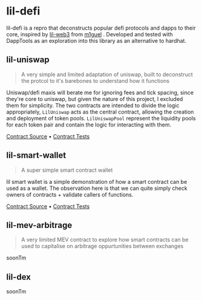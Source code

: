 # lil-defi

lil-defi is a repro that deconstructs popular defi protocols and dapps to their core, inspired by [lil-web3](https://github.com/m1guelpf/lil-web3) from [m1guel](https://twitter.com/m1guelpf) . Developed and tested with DappTools as an exploration into this library as an alternative to hardhat.

## lil-uniswap

> A very simple and limited adaptation of uniswap, built to deconstruct the protcol to it's barebones to understand how it functions

Uniswap/defi maxis will berate me for ignoring fees and tick spacing, since they're core to uniswap, but given the nature of this project, I excluded them for simplicity. The two contracts are intended to divide the logic appropriately, `LilUniswap` acts as the central contract, allowing the creation and deployment of token pools. `LilUniswapPool` represent the liquidity pools for each token pair and contain the logic for interacting with them. 

[Contract Source](src/LilUniswap.sol) • [Contract Tests](src/LilUniswap.t.sol)

## lil-smart-wallet

> A super simple smart contract wallet

lil smart wallet is a simple demonstration of how a smart contract can be used as a wallet. The observation here is that we can quite simply check owners of contracts + validate callers of functions.

[Contract Source](src/LilSmartWallet.sol) • [Contract Tests](src/LilSmartWallet.t.sol)

## lil-mev-arbitrage

> A very limited MEV contract to explore how smart contracts can be used to capitalise on arbitrage oppurtunities between exchanges

soonTm
## lil-dex

> 

soonTm


